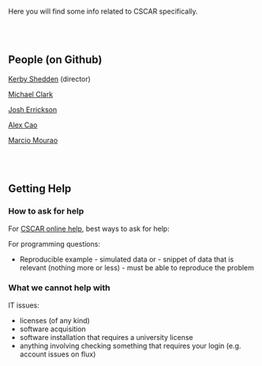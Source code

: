 <br>
<br>
<br>

Here you will find some info related to CSCAR specifically.

<br>
<br>

## People (on Github)

[Kerby Shedden](https://github.com/kshedden) (director)

[Michael Clark](https://github.com/m-clark)

[Josh Errickson](https://github.com/josherrickson)

[Alex Cao](https://github.com/caocscar)

[Marcio Mourao](https://github.com/marcio-mourao)


<br>
<br>

## Getting Help

### How to ask for help

For [CSCAR online help](http://cscar.research.umich.edu/contact-us/), best ways to ask for help:

For programming questions:

- Reproducible example
	  - simulated data or
	  - snippet of data that is relevant (nothing more or less)
	  - must be able to reproduce the problem


### What we cannot help with

IT issues:

- licenses (of any kind)
- software acquisition 
- software installation that requires a university license 
- anything involving checking something that requires your login (e.g. account issues on flux)
